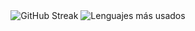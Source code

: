 
<div align="center">

  <img src="https://streak-stats.demolab.com?user=Danieljct&theme=dark&border_radius=4.4&locale=es&exclude_days=Sun%2CSat" alt="GitHub Streak" />
  <img src="https://github-readme-stats.vercel.app/api/top-langs/?username=Danieljct&layout=compact&theme=dark&locale=es&hide=html,css,vhdl,makefile,coq,v,tcl,shell,cmake,linker%20script" alt="Lenguajes más usados" />


</div>
<!--
**Danieljct/Danieljct** is a ✨ _special_ ✨ repository because its `README.md` (this file) appears on your GitHub profile.

Here are some ideas to get you started:

- 🔭 I’m currently working on ...
- 🌱 I’m currently learning ...
- 👯 I’m looking to collaborate on ...
- 🤔 I’m looking for help with ...
- 💬 Ask me about ...
- 📫 How to reach me: ...
- 😄 Pronouns: ...
- ⚡ Fun fact: ...
-->
